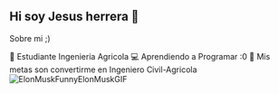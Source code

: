 ## Hi soy Jesus herrera  👋

<!--
**JJ2007j/JJ2007j** is a ✨ _special_ ✨ repository because its `README.md` (this file) appears on your GitHub profile.


-->


Sobre mi ;) 

🌱 Estudiante Ingenieria Agricola
💻 Aprendiendo a Programar :0
🫴 Mis metas son convertirme en Ingeniero Civil-Agricola 
![ElonMuskFunnyElonMuskGIF](https://github.com/user-attachments/assets/82e6962c-2c34-44f5-b8e5-12eea470300f)

